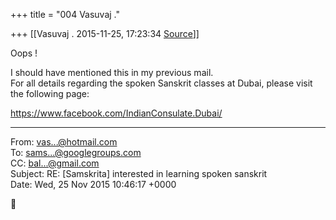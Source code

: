 +++
title = "004 Vasuvaj ."

+++
[[Vasuvaj .	2015-11-25, 17:23:34 [Source](https://groups.google.com/g/samskrita/c/hKetI1dkySk)]]



Oops !  
  
I should have mentioned this in my previous mail.  
For all details regarding the spoken Sanskrit classes at Dubai, please visit the following page:  
  
<https://www.facebook.com/IndianConsulate.Dubai/>  
  
  
  

------------------------------------------------------------------------

From: [vas...@hotmail.com]()  
To: [sams...@googlegroups.com]()  
CC: [bal...@gmail.com]()  
Subject: RE: \[Samskrita\] interested in learning spoken sanskrit  
Date: Wed, 25 Nov 2015 10:46:17 +0000




